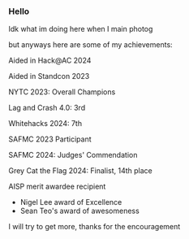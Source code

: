 ### Hello

Idk what im doing here when I main photog

but anyways here are some of my achievements:


Aided in Hack@AC 2024



Aided in Standcon 2023



NYTC 2023: Overall Champions 



Lag and Crash 4.0: 3rd



Whitehacks 2024: 7th



SAFMC 2023 Participant



SAFMC 2024: Judges' Commendation



Grey Cat the Flag 2024: Finalist, 14th place 



AISP merit awardee recipient 
+ Nigel Lee award of Excellence
+ Sean Teo's award of awesomeness


I will try to get more, thanks for the encouragement




<!--
**Milo-sipper/Milo-sipper** is a ✨ _special_ ✨ repository because its `README.md` (this file) appears on your GitHub profile.

Here are some ideas to get you started:

- 🔭 I’m currently working on ...
- 🌱 I’m currently learning ...
- 👯 I’m looking to collaborate on ...
- 🤔 I’m looking for help with ...
- 💬 Ask me about ...
- 📫 How to reach me: ...
- 😄 Pronouns: ...
- ⚡ Fun fact: ...
-->
